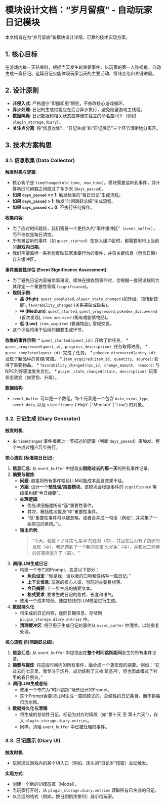 # 模块设计文档：“岁月留痕” - 自动玩家日记模块

本文档旨在为“岁月留痕”新模块设计详细、可靠的技术实现方案。

## 1. 核心目标

在游戏内每一天结束时，根据当天发生的重要事件，以玩家的第一人称视角，自动生成一篇日记。这篇日记应能体现玩家当天的主要活动、情绪变化和关键进展。

## 2. 设计原则

*   **非侵入式**: 严格遵守“即插即用”原则，不修改核心游戏循环。
*   **异步处理**: 日记的生成过程应在后台异步执行，避免阻塞游戏主线程。
*   **数据隔离**: 日记数据和相关状态应存储在独立的命名空间下（例如 `plugin_storage.diary`）。
*   **关注点分离**: 将“信息收集”、“日记生成”和“日记展示”三个环节清晰地分离开。

## 3. 技术方案构思

### 3.1. 信息收集 (Data Collector)

**触发时机与逻辑**:
*   核心钩子是 `timeChanged(old_time, new_time)`。模块需要监听此事件，并计算新旧时间戳之间度过了多少天 (`days_passed`)。
*   **如果 `days_passed` == 1**: 触发标准的“每日日记”生成流程。
*   **如果 `days_passed` > 1**: 触发“时间跳跃总结”生成流程。
*   **如果 `days_passed` <= 0**: 不执行任何操作。

**收集内容**:
*   为了应对时间跳跃，我们需要一个更持久的“事件缓冲区”（`event_buffer`），而不仅仅是每日清空。
*   所有被监听的事件（如 `quest_started`）在存入缓冲区时，都需要附带上当前的**游戏内日期**。
*   我们需要监听一系列能反映玩家重要行为的事件，并将关键信息（包含日期）存入缓冲区。

**事件重要性评估 (Event Significance Assessment)**:
*   为了避免日记内容被琐事淹没，模块在接收到事件时，会根据一套预设规则为其评定一个重要性等级 (`significance`)。
*   **规则示例**:
    *   **高 (High)**: `quest_completed`, `player_state_changed` (如升级、领悟新技能), `favorability_changed` (关系突破或破裂)。
    *   **中 (Medium)**: `quest_started`, `quest_progressed`, `pokedex_discovered` (首次发现), `item_acquired` (稀有或剧情物品)。
    *   **低 (Low)**: `item_acquired` (普通物品), 常规交易。
*   这个评级将用于后续的摘要生成环节。

**收集的事件示例**:
    *   `quest_started(quest_id)`: 开始了新任务。
    *   `quest_progressed(quest_id, progress_description)`: 任务取得进展。
    *   `quest_completed(quest_id)`: 完成了任务。
    *   `pokedex_discovered(entry_id)`: 发现了新品种的灵植/灵兽。
    *   `item_acquired(item_id, quantity, source)`: 获得了重要物品。
    *   `favorability_changed(npc_id, change_amount, reason)`: 与NPC的好感度发生变化。
    *   `player_state_changed(state, description)`: 玩家状态改变（如受伤、升级）。

**数据结构**:
*   `event_buffer` 可以是一个数组，每个元素是一个包含 `date`, `event_type`, `event_data`, 以及 `significance` ('High' | 'Medium' | 'Low') 的对象。

### 3.2. 日记生成 (Diary Generator)

**触发时机**:
*   由 `timeChanged` 事件根据上一节描述的逻辑（判断 `days_passed`）来触发。整个生成过程应异步执行。

**核心流程 (标准每日日记)**:
1.  **信息汇总**: 从 `event_buffer` 中提取出**刚刚过去的那一天**的所有事件记录。
2.  **摘要与提炼**:
    *   **问题**: 直接将所有事件喂给LLM可能成本高且效果不佳。
    *   **方案**: 设计一个**预处理/摘要模块**。该模块会根据事件的 `significance` 等级来构建“今日摘要”。
    *   **处理逻辑**:
        *   优先详细描述所有“高”重要性事件。
        *   其次，概括性地提及“中”重要性事件。
        *   “低”重要性事件可以被忽略，或者合并成一句话（例如“...并采集了一些常见的草药。”）。
    *   **输出示例**:
        > "今天，我接下了寻找‘七星草’的任务（中），并且在后山有了初步的发现（中）。我还遇到了一个新的灵兽‘火光兔’（中），并和张三师傅的好感度提升了（高）。"
3.  **调用LLM生成日记**:
    *   构建一个专门的Prompt，包含以下部分：
        *   **角色设定**: “你是我，请以我的口吻和性格写一篇日记。”
        *   **上下文信息**: 玩家的核心人设、当前的主要目标等。
        *   **今日摘要**: 上一步生成的摘要文本。
        *   **格式要求**: 要求生成日记的格式、长度和语气。
    *   使用一个成本较低、速度较快的LLM模型进行生成。
4.  **数据持久化**:
    *   将生成的日记内容，连同日期信息，存储到 `plugin_storage.diary.entries` 中。
    *   **清理缓冲区**: 将已用于生成日记的事件从 `event_buffer` 中清除，以防重复处理。

**核心流程 (时间跳跃总结)**:
1.  **信息汇总**: 从 `event_buffer` 中提取出在**整个时间跳跃期间**发生的所有事件记录。
2.  **摘要与提炼**: 将这段时间内的所有事件，融合成一个更宏观的摘要。例如：“在过去的七天里，我专注于炼丹，成功炼制了三枚‘筑基丹’，但也因此错过了村里的春日祭典。”
3.  **调用LLM生成总结**:
    *   使用一个专门为“时间跳跃”场景设计的Prompt。
    *   这个Prompt会要求LLM生成一篇回顾式的、总结性的日记条目，而不是每日流水账。
4.  **数据持久化与清理**:
    *   将生成的总结性日记，标记为对应时间段（如“第十天 至 第十六天”），存入 `plugin_storage.diary.entries`。
    *   同样，清理 `event_buffer` 中已被处理的事件。

### 3.3. 日记展示 (Diary UI)

**触发时机**:
*   玩家通过游戏内的某个UI入口（例如，床头的“日记本”按钮）主动触发。

**实现方式**:
*   创建一个新的UI模态框（Modal）。
*   当玩家打开时，从 `plugin_storage.diary.entries` 读取所有已生成的日记。
*   以合适的格式（例如，按日期倒序排列）展示给玩家。

